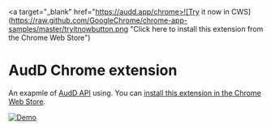 <a target="_blank" href="https://audd.app/chrome>![Try it now in CWS](https://raw.github.com/GoogleChrome/chrome-app-samples/master/tryitnowbutton.png "Click here to install this extension from the Chrome Web Store")</a>

# AudD Chrome extension
An exapmle of [AudD API](https://audd.io) using.
You can [install this extension in the Chrome Web Store](https://audd.app/chrome).

[![Demo](https://img.youtube.com/vi/8vALeslLQjs/0.jpg)](https://www.youtube.com/watch?v=8vALeslLQjs)
